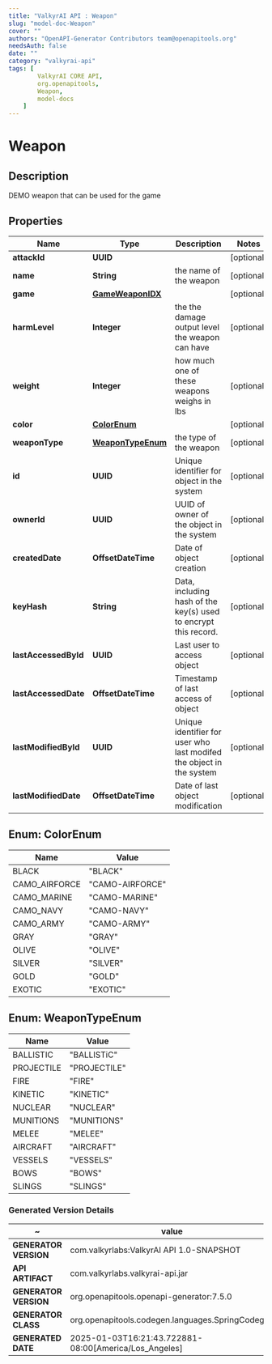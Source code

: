 ```yaml
---
title: "ValkyrAI API : Weapon"
slug: "model-doc-Weapon"
cover: ""
authors: "OpenAPI-Generator Contributors team@openapitools.org"
needsAuth: false
date: ""
category: "valkyrai-api"
tags: [
        ValkyrAI CORE API,
        org.openapitools,
        Weapon,
        model-docs
    ]
---
```


# Weapon


## Description
DEMO weapon that can be used for the game

## Properties

| Name | Type | Description | Notes |
|------------ | ------------- | ------------- | -------------|
|**attackId** | **UUID** |  |  [optional] |
|**name** | **String** | the name of the weapon |  [optional] |
|**game** | [**GameWeaponIDX**](GameWeaponIDX.md) |  |  [optional] |
|**harmLevel** | **Integer** | the the damage output level the weapon can have |  [optional] |
|**weight** | **Integer** | how much one of these weapons weighs in lbs |  [optional] |
|**color** | [**ColorEnum**](#ColorEnum) |  |  [optional] |
|**weaponType** | [**WeaponTypeEnum**](#WeaponTypeEnum) | the type of the weapon |  [optional] |
|**id** | **UUID** | Unique identifier for object in the system |  [optional] |
|**ownerId** | **UUID** | UUID of owner of the object in the system |  [optional] |
|**createdDate** | **OffsetDateTime** | Date of object creation |  [optional] |
|**keyHash** | **String** | Data, including hash of the key(s) used to encrypt this record. |  [optional] |
|**lastAccessedById** | **UUID** | Last user to access object |  [optional] |
|**lastAccessedDate** | **OffsetDateTime** | Timestamp of last access of object |  [optional] |
|**lastModifiedById** | **UUID** | Unique identifier for user who last modifed the object in the system |  [optional] |
|**lastModifiedDate** | **OffsetDateTime** | Date of last object modification |  [optional] |



## Enum: ColorEnum

| Name | Value |
|---- | -----|
| BLACK | &quot;BLACK&quot; |
| CAMO_AIRFORCE | &quot;CAMO-AIRFORCE&quot; |
| CAMO_MARINE | &quot;CAMO-MARINE&quot; |
| CAMO_NAVY | &quot;CAMO-NAVY&quot; |
| CAMO_ARMY | &quot;CAMO-ARMY&quot; |
| GRAY | &quot;GRAY&quot; |
| OLIVE | &quot;OLIVE&quot; |
| SILVER | &quot;SILVER&quot; |
| GOLD | &quot;GOLD&quot; |
| EXOTIC | &quot;EXOTIC&quot; |



## Enum: WeaponTypeEnum

| Name | Value |
|---- | -----|
| BALLISTIC | &quot;BALLISTiC&quot; |
| PROJECTILE | &quot;PROJECTILE&quot; |
| FIRE | &quot;FIRE&quot; |
| KINETIC | &quot;KINETIC&quot; |
| NUCLEAR | &quot;NUCLEAR&quot; |
| MUNITIONS | &quot;MUNITIONS&quot; |
| MELEE | &quot;MELEE&quot; |
| AIRCRAFT | &quot;AIRCRAFT&quot; |
| VESSELS | &quot;VESSELS&quot; |
| BOWS | &quot;BOWS&quot; |
| SLINGS | &quot;SLINGS&quot; |


### Generated Version Details

~ | value
------------- | -------------
**GENERATOR VERSION** | com.valkyrlabs:ValkyrAI API 1.0-SNAPSHOT
**API ARTIFACT** | com.valkyrlabs.valkyrai-api.jar
**GENERATOR VERSION** | org.openapitools.openapi-generator:7.5.0
**GENERATOR CLASS** | org.openapitools.codegen.languages.SpringCodegen
**GENERATED DATE** | 2025-01-03T16:21:43.722881-08:00[America/Los_Angeles]
